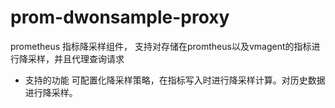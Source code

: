 # prom-dwonsample-proxy
prometheus 指标降采样组件， 支持对存储在promtheus以及vmagent的指标进行降采样，并且代理查询请求
- 支持的功能 可配置化降采样策略，在指标写入时进行降采样计算。对历史数据进行降采样。
